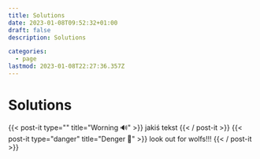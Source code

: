 ```yaml
---
title: Solutions
date: 2023-01-08T09:52:32+01:00
draft: false
description: Solutions

categories:
  - page
lastmod: 2023-01-08T22:27:36.357Z
---
```


# Solutions

{{< post-it type="" title="Worning 🔊" >}}
jakiś tekst
{{< / post-it >}}
{{< post-it type="danger" title="Denger 🐺" >}}
look out for wolfs!!!
{{< / post-it >}}
